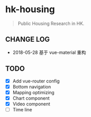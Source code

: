 # hk-housing

> Public Housing Research in HK.

## CHANGE LOG

* 2018-05-28 基于 vue-material 重构

## TODO

* [x] Add vue-router config
* [x] Bottom navigation
* [x] Mapping optimizing
* [x] Chart component
* [x] Video component
* [ ] Time line
